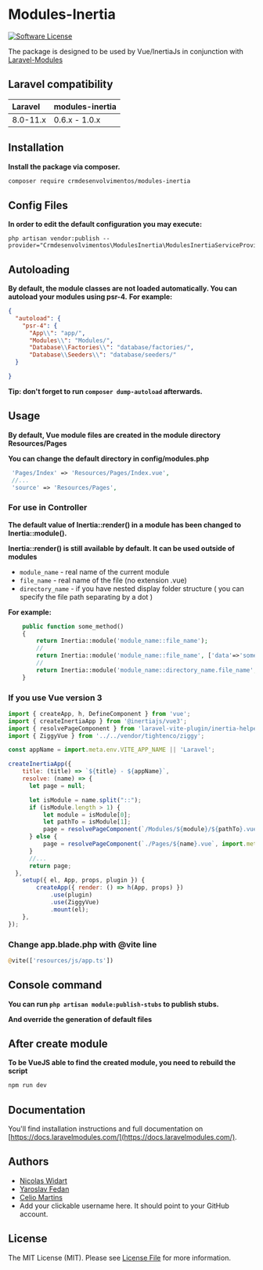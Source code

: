 # Modules-Inertia

[![Software License](https://img.shields.io/badge/license-MIT-brightgreen.svg?style=flat-square)](LICENSE.md)

The package is designed to be used by Vue/InertiaJs in conjunction with [Laravel-Modules](https://github.com/nWidart/laravel-modules)

## Laravel compatibility

| Laravel  | modules-inertia |
| :------- | :-------------- |
| 8.0-11.x | 0.6.x - 1.0.x   |

## Installation

**Install the package via composer.**

```bash
composer require crmdesenvolvimentos/modules-inertia
```

## Config Files

**In order to edit the default configuration you may execute:**

```
php artisan vendor:publish --provider="Crmdesenvolvimentos\ModulesInertia\ModulesInertiaServiceProvider"
```

## Autoloading

**By default, the module classes are not loaded automatically. You can autoload your modules using psr-4.**
**For example:**

```json
{
  "autoload": {
    "psr-4": {
      "App\\": "app/",
      "Modules\\": "Modules/",
      "Database\\Factories\\": "database/factories/",
      "Database\\Seeders\\": "database/seeders/"
  }

}
```

**Tip: don't forget to run `composer dump-autoload` afterwards.**

## Usage

**By default, Vue module files are created in the module directory Resources/Pages**

**You can change the default directory in config/modules.php**

```php
 'Pages/Index' => 'Resources/Pages/Index.vue',
 //...
 'source' => 'Resources/Pages',
```

### For use in Controller

**The default value of Inertia::render() in a module has been changed to Inertia::module().**

**Inertia::render() is still available by default. It can be used outside of modules**

- `module_name` - real name of the current module
- `file_name` - real name of the file (no extension .vue)
- `directory_name` - if you have nested display folder structure ( you can specify the file path separating by a dot )

**For example:**

```php
    public function some_method()
    {
        return Inertia::module('module_name::file_name');
        //
        return Inertia::module('module_name::file_name', ['data'=>'some data']);
        //
        return Inertia::module('module_name::directory_name.file_name', ['data'=>'some data']);
    }
```

### If you use Vue version 3

```javascript
import { createApp, h, DefineComponent } from 'vue';
import { createInertiaApp } from '@inertiajs/vue3';
import { resolvePageComponent } from 'laravel-vite-plugin/inertia-helpers';
import { ZiggyVue } from '../../vendor/tightenco/ziggy';

const appName = import.meta.env.VITE_APP_NAME || 'Laravel';

createInertiaApp({
    title: (title) => `${title} - ${appName}`,
    resolve: (name) => {
      let page = null;

      let isModule = name.split("::");
      if (isModule.length > 1) {
          let module = isModule[0];
          let pathTo = isModule[1];
          page = resolvePageComponent(`/Modules/${module}/${pathTo}.vue`, import.meta.glob<DefineComponent>('/Modules/**/*.vue'));
      } else {
          page = resolvePageComponent(`./Pages/${name}.vue`, import.meta.glob<DefineComponent>('./Pages/**/*.vue'));
      }
      //...
      return page;
  },
    setup({ el, App, props, plugin }) {
        createApp({ render: () => h(App, props) })
            .use(plugin)
            .use(ZiggyVue)
            .mount(el);
    },
});
```

### Change app.blade.php with @vite line
```php
@vite(['resources/js/app.ts'])
```

## Console command

**You can run `php artisan module:publish-stubs` to publish stubs.**

**And override the generation of default files**

## After create module

**To be VueJS able to find the created module, you need to rebuild the script**

```bash
npm run dev
```

## Documentation

You'll find installation instructions and full documentation on [https://docs.laravelmodules.com/](https://docs.laravelmodules.com/).

## Authors

- [Nicolas Widart](https://github.com/nWidart/)
- [Yaroslav Fedan](https://github.com/YaroslavFedan/)
- [Celio Martins](https://github.com/crmdesenvolvimentos)
- Add your clickable username here. It should point to your GitHub account.

## License

The MIT License (MIT). Please see [License File](LICENSE.md) for more information.
